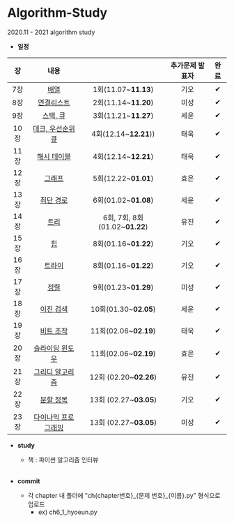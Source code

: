# Algorithm-Study
2020.11 - 2021 algorithm study

* **일정**

|장   | 내용                |           | 추가문제 발표자 |완료|
|:---:|:-------------------:|:-----------:|:----------:|:---:|
|7장  | [배열](https://github.com/hyo-eun-kim/algorithm-study/tree/main/ch07)                | 1회(11.07~**11.13**)| 기오     |✔|
|8장  | [연결리스트](https://github.com/hyo-eun-kim/algorithm-study/tree/main/ch08)          | 2회(11.14~**11.20**)| 미성     |✔|
|9장  | [스택, 큐](https://github.com/hyo-eun-kim/algorithm-study/tree/main/ch09)            | 3회(11.21~**11.27**)| 세윤     |✔|
|10장 | [데크, 우선순위 큐](https://github.com/hyo-eun-kim/algorithm-study/tree/main/ch10)   | 4회(12.14~**12.21**))| 태욱     |✔|
|11장 | [해시 테이블](https://github.com/hyo-eun-kim/algorithm-study/tree/main/ch11)         | 4회(12.14~**12.21**)|태욱       |✔|
|12장 | [그래프](https://github.com/hyo-eun-kim/algorithm-study/tree/main/ch12)              | 5회(12.22~**01.01**)| 효은     |✔|
|13장 | [최단 경로](https://github.com/hyo-eun-kim/algorithm-study/tree/main/ch13)           | 6회(01.02~**01.08**) | 세윤     |✔|
|14장 | [트리](https://github.com/hyo-eun-kim/algorithm-study/tree/main/ch14)                | 6회, 7회, 8회(01.02~**01.22**)| 유진     |✔|
|15장 | [힙](https://github.com/hyo-eun-kim/algorithm-study/tree/main/ch15)                  | 8회(01.16~**01.22**) | 기오     |✔|
|16장 | [트라이](https://github.com/hyo-eun-kim/algorithm-study/tree/main/ch16)              | 8회(01.16~**01.22**) |기오      |✔|
|17장 | [정렬](https://github.com/hyo-eun-kim/algorithm-study/tree/main/ch17)                | 9회(01.23~**01.29**) | 미성     |✔|
|18장 | [이진 검색](https://github.com/hyo-eun-kim/algorithm-study/tree/main/ch18)           | 10회(01.30~**02.05**) | 세윤     |✔|
|19장 | [비트 조작](https://github.com/hyo-eun-kim/algorithm-study/tree/main/ch19)           | 11회(02.06~**02.19**) | 태욱     |✔|
|20장 | [슬라이딩 윈도우](https://github.com/hyo-eun-kim/algorithm-study/tree/main/ch20)     | 11회(02.06~**02.19**) | 효은     |✔|
|21장 | [그리디 알고리즘](https://github.com/hyo-eun-kim/algorithm-study/tree/main/ch21)     | 12회 (02.20~**02.26**)| 유진     |✔|
|22장 | [분할 정복](https://github.com/hyo-eun-kim/algorithm-study/tree/main/ch22)           | 13회 (02.27~**03.05**)| 기오     |✔|
|23장 | [다이나믹 프로그래밍](https://github.com/hyo-eun-kim/algorithm-study/tree/main/ch23) | 13회 (02.27~**03.05**)| 미성     |✔|


* **study**
  - 책 : 파이썬 알고리즘 인터뷰
<br><br>

* **commit**
    - 각 chapter 내 폴더에 "ch{chapter번호}\_{문제 번호}\_{이름}.py" 형식으로 업로드
      - ex) ch6_1_hyoeun.py
<br><br>

